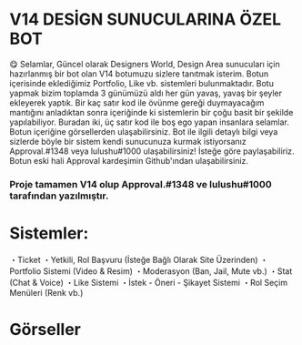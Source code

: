 # V14 DESİGN SUNUCULARINA ÖZEL BOT

😋 Selamlar, Güncel olarak Designers World, Design Area sunucuları için hazırlanmış bir bot olan V14 botumuzu sizlere tanıtmak isterim. Botun içerisinde eklediğimiz Portfolio, Like vb. sistemleri bulunmaktadır. Botu yapmak bizim toplamda 3 günümüzü aldı her gün yavaş, yavaş bir şeyler ekleyerek yaptık. Bir kaç satır kod ile övünme gereği duymayacağım mantığını anladıktan sonra içeriğinde ki sistemlerin bir çoğu basit bir şekilde yapılabiliyor. Buradan iki, üç satır kod ile boş ego yapan insanlara selamlar. Botun içeriğine görsellerden ulaşabilirsiniz. Bot ile ilgili detaylı bilgi veya sizlerde böyle bir sistem kendi sunucunuza kurmak istiyorsanız Approval.#1348 veya lulushu#1000 ulaşabilirsiniz! İsteğe göre paylaşabiliriz. Botun eski hali Approval kardeşimin Github'ından ulaşabilirsiniz.

### Proje tamamen V14 olup Approval.#1348 ve lulushu#1000 tarafından yazılmıştır.

# Sistemler:

・Ticket 
・Yetkili, Rol Başvuru (İsteğe Bağlı Olarak Site Üzerinden)
・Portfolio Sistemi (Video & Resim)
・Moderasyon (Ban, Jail, Mute vb.)
・Stat (Chat & Voice) 
・Like Sistemi
・İstek - Öneri - Şikayet Sistemi
・Rol Seçim Menüleri (Renk vb.)

# Görseller







